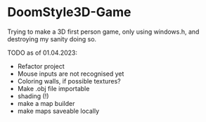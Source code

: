 # DoomStyle3D-Game
Trying to make a 3D first person game, only using windows.h, and destroying my sanity doing so.

TODO as of 01.04.2023:
  - Refactor project
  - Mouse inputs are not recognised yet
  - Coloring walls, if possible textures?
  - Make .obj file importable
  - shading (!)
  - make a map builder
  - make maps saveable locally 
